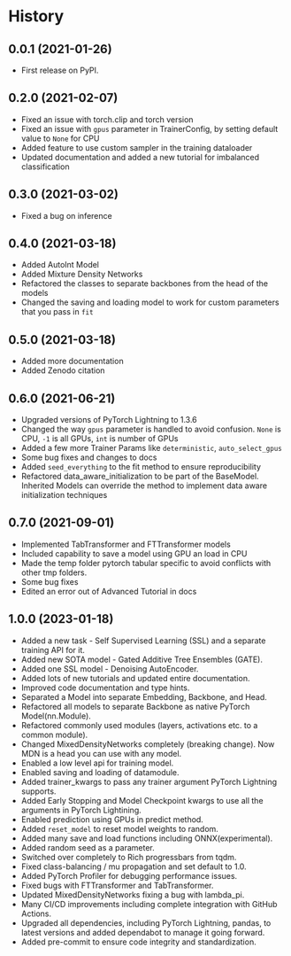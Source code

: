 # History

## 0.0.1 (2021-01-26)

- First release on PyPI.

## 0.2.0 (2021-02-07)

- Fixed an issue with torch.clip and torch version
- Fixed an issue with `gpus` parameter in TrainerConfig, by setting default value to `None` for CPU
- Added feature to use custom sampler in the training dataloader
- Updated documentation and added a new tutorial for imbalanced classification

## 0.3.0 (2021-03-02)

- Fixed a bug on inference

## 0.4.0 (2021-03-18)

- Added AutoInt Model
- Added Mixture Density Networks
- Refactored the classes to separate backbones from the head of the models
- Changed the saving and loading model to work for custom parameters that you pass in `fit`

## 0.5.0 (2021-03-18)

- Added more documentation
- Added Zenodo citation

## 0.6.0 (2021-06-21)

- Upgraded versions of PyTorch Lightning to 1.3.6
- Changed the way `gpus` parameter is handled to avoid confusion. `None` is CPU, `-1` is all GPUs, `int` is number of GPUs
- Added a few more Trainer Params like `deterministic`, `auto_select_gpus`
- Some bug fixes and changes to docs
- Added `seed_everything` to the fit method to ensure reproducibility
- Refactored data_aware_initialization to be part of the BaseModel. Inherited Models can override the method to implement data aware initialization techniques

## 0.7.0 (2021-09-01)

- Implemented TabTransformer and FTTransformer models
- Included capability to save a model using GPU an load in CPU
- Made the temp folder pytorch tabular specific to avoid conflicts with other tmp folders.
- Some bug fixes
- Edited an error out of Advanced Tutorial in docs

## 1.0.0 (2023-01-18)

- Added a new task - Self Supervised Learning (SSL) and a separate training API for it.
- Added new SOTA model - Gated Additive Tree Ensembles (GATE).
- Added one SSL model - Denoising AutoEncoder.
- Added lots of new tutorials and updated entire documentation.
- Improved code documentation and type hints.
- Separated a Model into separate Embedding, Backbone, and Head.
- Refactored all models to separate Backbone as native PyTorch Model(nn.Module).
- Refactored commonly used modules (layers, activations etc. to a common module).
- Changed MixedDensityNetworks completely (breaking change). Now MDN is a head you can use with any model.
- Enabled a low level api for training model.
- Enabled saving and loading of datamodule.
- Added trainer_kwargs to pass any trainer argument PyTorch Lightning supports.
- Added Early Stopping and Model Checkpoint kwargs to use all the arguments in PyTorch Lightining.
- Enabled prediction using GPUs in predict method.
- Added `reset_model` to reset model weights to random.
- Added many save and load functions including ONNX(experimental).
- Added random seed as a parameter.
- Switched over completely to Rich progressbars from tqdm.
- Fixed class-balancing / mu propagation and set default to 1.0.
- Added PyTorch Profiler for debugging performance issues.
- Fixed bugs with FTTransformer and TabTransformer.
- Updated MixedDensityNetworks fixing a bug with lambda_pi.
- Many CI/CD improvements including complete integration with GitHub Actions.
- Upgraded all dependencies, including PyTorch Lightning, pandas, to latest versions and added dependabot to manage it going forward.
- Added pre-commit to ensure code integrity and standardization.

